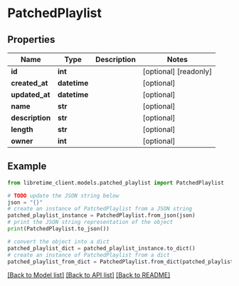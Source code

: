 # PatchedPlaylist


## Properties

Name | Type | Description | Notes
------------ | ------------- | ------------- | -------------
**id** | **int** |  | [optional] [readonly] 
**created_at** | **datetime** |  | [optional] 
**updated_at** | **datetime** |  | [optional] 
**name** | **str** |  | [optional] 
**description** | **str** |  | [optional] 
**length** | **str** |  | [optional] 
**owner** | **int** |  | [optional] 

## Example

```python
from libretime_client.models.patched_playlist import PatchedPlaylist

# TODO update the JSON string below
json = "{}"
# create an instance of PatchedPlaylist from a JSON string
patched_playlist_instance = PatchedPlaylist.from_json(json)
# print the JSON string representation of the object
print(PatchedPlaylist.to_json())

# convert the object into a dict
patched_playlist_dict = patched_playlist_instance.to_dict()
# create an instance of PatchedPlaylist from a dict
patched_playlist_from_dict = PatchedPlaylist.from_dict(patched_playlist_dict)
```
[[Back to Model list]](../README.md#documentation-for-models) [[Back to API list]](../README.md#documentation-for-api-endpoints) [[Back to README]](../README.md)


